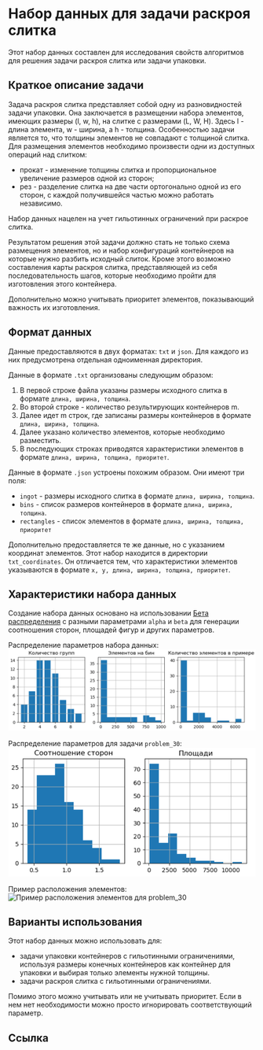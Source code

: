 # Набор данных для задачи раскроя слитка

Этот набор данных составлен для исследования свойств алгоритмов для
решения задачи раскроя слитка или задачи упаковки.

## Краткое описание задачи

Задача раскроя слитка представляет собой одну из разновидностей задачи
упаковки. Она заключается в размещении набора элементов, имеющих размеры
(l, w, h), на слитке с размерами (L, W, H). Здесь l - длина элемента,
w - ширина, а h - толщина. Особенностью задачи является то, что толщины
элементов не совпадают с толщиной слитка. Для размещения элементов
необходимо произвести одни из доступных операций над слитком:
- прокат - изменение толщины слитка и пропорциональное увеличение
размеров одной из сторон;
- рез - разделение слитка на две части ортогонально одной из его сторон,
с каждой получившейся частью можно работать независимо.  

Набор данных нацелен на учет гильотинных ограничений при раскрое слитка.

Результатом решения этой задачи должно стать не только схема размещения
элементов, но и набор конфигураций контейнеров на которые нужно разбить
исходный слиток. Кроме этого возможно составления карты раскроя слитка,
представляющей из себя последовательность шагов, которые необходимо
пройти для изготовления этого контейнера.

Дополнительно можно учитывать приоритет элементов, показывающий важность
их изготовления.

## Формат данных

Данные предоставляются в двух форматах: `txt` и `json`. Для каждого из
них предусмотрена отдельная одноименная директория.

Данные в формате `.txt` организованы следующим образом:
1. В первой строке файла указаны размеры исходного слитка в формате
`длина, ширина, толщина`.
2. Во второй строке - количество результирующих контейнеров m.
3. Далее идет m строк, где записаны размеры контейнеров в формате
`длина, ширина, толщина`.
4. Далее указано количество элементов, которые необходимо разместить.
5. В последующих строках приводятся характеристики элементов в формате
`длина, ширина, толщина, приоритет`.

Данные в формате `.json` устроены похожим образом. Они имеют три поля:
- `ingot` - размеры исходного слитка в формате `длина, ширина, толщина`.
- `bins` - список размеров контейнеров в формате `длина, ширина, толщина`.
- `rectangles` - список элементов в формате
`длина, ширина, толщина, приоритет`

Дополнительно предоставляется те же данные, но с указанием координат
элементов. Этот набор находится в директории `txt_coordinates`. Он
отличается тем, что характеристики элементов указываются в формате
`x, y, длина, ширина, толщина, приоритет`.

## Характеристики набора данных

Создание набора данных основано на использовании
[Бета распределения](https://en.wikipedia.org/wiki/Beta_distribution)
с разными параметрами `alpha` и `beta` для генерации соотношения сторон,
площадей фигур и других параметров.

Распределение параметров набора данных:
![Распределение параметров набора данных](image/params_dist.png)

Распределение параметров для задачи `problem_30`:
![Пример распределения параметров для задачи problem_30](image/p_30_dist.png)

Пример расположения элементов:
![Пример расположения элементов для problem_30](image/p_30_schema.png)

## Варианты использования

Этот набор данных можно использовать для:
- задачи упаковки контейнеров с гильотинными ограничениями, используя размеры
конечных контейнеров как контейнер для упаковки и выбирая только
элементы нужной толщины.
- задачи раскроя слитка с гильотинными ограничениями.

Помимо этого можно учитывать или не учитывать приоритет. Если в нем нет
необходимости можно просто игнорировать соответствующий параметр.

## Ссылка
